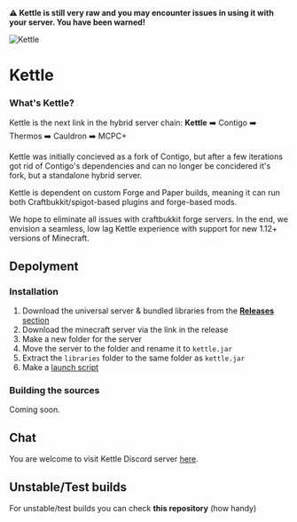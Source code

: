 **:warning: Kettle is still __very raw__ and you may encounter issues in using it with your server. You have been warned!**


![Kettle](https://i.imgur.com/gkmTKvR.png)

# Kettle

### What's Kettle?
Kettle is the next link in the hybrid server chain:
**Kettle** :arrow_right: Contigo :arrow_right: Thermos :arrow_right: Cauldron :arrow_right: MCPC+

Kettle was initially concieved as a fork of Contigo, but after a few iterations got rid of Contigo's dependencies and can no longer be concidered it's fork, but a standalone hybrid server.

Kettle is dependent on custom Forge and Paper builds, meaning it can run both Craftbukkit/spigot-based plugins and forge-based mods.

We hope to eliminate all issues with craftbukkit forge servers. In the end, we envision a seamless, low lag Kettle experience with support for new 1.12+ versions of Minecraft.

## Depolyment


### Installation
1. Download the universal server & bundled libraries from the [**Releases** section](https://github.com/KettleFoundation/Kettle/releases)
2. Download the minecraft server via the link in the release
3. Make a new folder for the server
4. Move the server to the folder and rename it to `kettle.jar`
5. Extract the `libraries` folder to the same folder as `kettle.jar`
6. Make a [launch script](https://gist.github.com/aolko/3b7a93107d162b21730c92e5236e3239)

### Building the sources
Coming soon.

## Chat
You are welcome to visit Kettle Discord server [here](https://discord.gg/RqDjbcM).

## Unstable/Test builds
For unstable/test builds you can check __this repository__ (how handy)